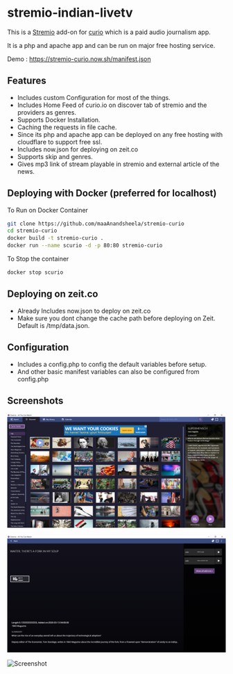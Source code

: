 # stremio-indian-livetv


This is a [Stremio](https://www.stremio.com/) add-on for [curio](https://curio.io/) which is a paid audio journalism app.

It is a php and apache app and can be run on major free hosting service.

Demo : https://stremio-curio.now.sh/manifest.json

## Features

- Includes custom Configuration for most of the things.
- Includes Home Feed of curio.io on discover tab of stremio and the providers as genres.
- Supports Docker Installation.
- Caching the requests in file cache.
- Since its php and apache app can be deployed on any free hosting with cloudflare to support free ssl.
- Includes now.json for deploying on zeit.co
- Supports skip and genres.
- Gives mp3 link of stream playable in stremio and external article of the news.

## Deploying with Docker (preferred for localhost)

To Run on Docker Container

```bash
git clone https://github.com/maaAnandsheela/stremio-curio
cd stremio-curio
docker build -t stremio-curio .
docker run --name scurio -d -p 80:80 stremio-curio
```

To Stop the container

```bash
docker stop scurio
```

## Deploying on zeit.co

- Already Includes now.json to deploy on zeit.co
- Make sure you dont change the cache path before deploying on Zeit. Default is /tmp/data.json.


## Configuration 

- Includes a config.php to config the default variables before setup.
- And other basic manifest variables can also be configured from config.php


## Screenshots

![Screenshot](/captures/screenshot1.png)

![Screenshot](/captures/screenshot2.png)

![Screenshot](/captures/screenshot3.png)
